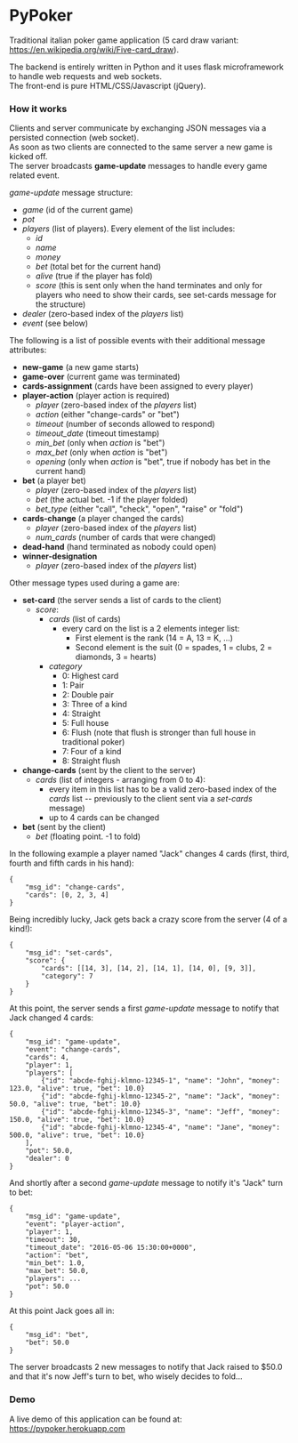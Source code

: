 # PyPoker

Traditional italian poker game application (5 card draw variant: https://en.wikipedia.org/wiki/Five-card_draw).

The backend is entirely written in Python and it uses flask microframework to handle web requests and web sockets.  
The front-end is pure HTML/CSS/Javascript (jQuery).

### How it works

Clients and server communicate by exchanging JSON messages via a persisted connection (web socket).  
As soon as two clients are connected to the same server a new game is kicked off.  
The server broadcasts **game-update** messages to handle every game related event.  

*game-update* message structure:

- *game* (id of the current game)
- *pot*
- *players* (list of players). Every element of the list includes:
    -  *id*
    -  *name*
    -  *money*
    -  *bet* (total bet for the current hand)
    -  *alive* (true if the player has fold)
    -  *score* (this is sent only when the hand terminates and only for players who need to show their cards, see set-cards message for the structure)
- *dealer* (zero-based index of the *players* list)
- *event* (see below)

The following is a list of possible events with their additional message attributes:

- **new-game** (a new game starts)
- **game-over** (current game was terminated)
- **cards-assignment** (cards have been assigned to every player)
- **player-action** (player action is required)
    - *player* (zero-based index of the *players* list)
    - *action* (either "change-cards" or "bet")
    - *timeout* (number of seconds allowed to respond)
    - *timeout_date* (timeout timestamp)
    - *min_bet* (only when *action* is "bet")
    - *max_bet* (only when *action* is "bet")
    - *opening* (only when *action* is "bet", true if nobody has bet in the current hand)
- **bet** (a player bet)
    - *player* (zero-based index of the *players* list)
    - *bet* (the actual bet. -1 if the player folded)
    - *bet_type* (either "call", "check", "open", "raise" or "fold")
- **cards-change** (a player changed the cards)
    - *player* (zero-based index of the *players* list)
    - *num_cards* (number of cards that were changed)
- **dead-hand** (hand terminated as nobody could open)
- **winner-designation**
    - *player* (zero-based index of the *players* list)

Other message types used during a game are:

- **set-card** (the server sends a list of cards to the client)
    - *score*:
        -  *cards* (list of cards)
            - every card on the list is a 2 elements integer list:
                - First element is the rank (14 = A, 13 = K, ...)
                - Second element is the suit (0 = spades, 1 = clubs, 2 = diamonds, 3 = hearts)
        -  *category*
            -  0: Highest card
            -  1: Pair
            -  2: Double pair
            -  3: Three of a kind
            -  4: Straight
            -  5: Full house
            -  6: Flush (note that flush is stronger than full house in traditional poker)
            -  7: Four of a kind
            -  8: Straight flush
- **change-cards** (sent by the client to the server)
    - *cards* (list of integers - arranging from 0 to 4):
        - every item in this list has to be a valid zero-based index of the *cards* list -- previously to the client sent via a *set-cards* message)
        - up to 4 cards can be changed
- **bet** (sent by the client)
    - *bet* (floating point. -1 to fold)

In the following example a player named "Jack" changes 4 cards (first, third, fourth and fifth cards in his hand):

```
{ 
    "msg_id": "change-cards",
    "cards": [0, 2, 3, 4]
}
```

Being incredibly lucky, Jack gets back a crazy score from the server (4 of a kind!):

```
{ 
    "msg_id": "set-cards",
    "score": {
        "cards": [[14, 3], [14, 2], [14, 1], [14, 0], [9, 3]],
        "category": 7
    }
}
```

At this point, the server sends a first *game-update* message to notify that Jack changed 4 cards:

```
{ 
    "msg_id": "game-update",
    "event": "change-cards",
    "cards": 4,
    "player": 1,
    "players": [
        {"id": "abcde-fghij-klmno-12345-1", "name": "John", "money": 123.0, "alive": true, "bet": 10.0}
        {"id": "abcde-fghij-klmno-12345-2", "name": "Jack", "money": 50.0, "alive": true, "bet": 10.0}
        {"id": "abcde-fghij-klmno-12345-3", "name": "Jeff", "money": 150.0, "alive": true, "bet": 10.0}
        {"id": "abcde-fghij-klmno-12345-4", "name": "Jane", "money": 500.0, "alive": true, "bet": 10.0}
    ],
    "pot": 50.0,
    "dealer": 0
}
```

And shortly after a second *game-update* message to notify it's "Jack" turn to bet:

```
{ 
    "msg_id": "game-update",
    "event": "player-action",
    "player": 1,
    "timeout": 30,
    "timeout_date": "2016-05-06 15:30:00+0000",
    "action": "bet",
    "min_bet": 1.0,
    "max_bet": 50.0,
    "players": ...
    "pot": 50.0
}
```

At this point Jack goes all in:

```
{ 
    "msg_id": "bet",
    "bet": 50.0
}
```

The server broadcasts 2 new messages to notify that Jack raised to $50.0 and that it's now Jeff's turn to bet, who wisely decides to fold...


### Demo

A live demo of this application can be found at: https://pypoker.herokuapp.com


